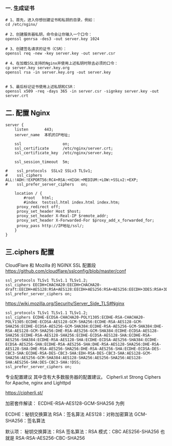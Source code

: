 ### 一. 生成证书
```
# 1、首先，进入你想创建证书和私钥的目录，例如：
cd /etc/nginx/

# 2、创建服务器私钥，命令会让你输入一个口令：
openssl genrsa -des3 -out server.key 1024

# 3、创建签名请求的证书（CSR）：
openssl req -new -key server.key -out server.csr

# 4、在加载SSL支持的Nginx并使用上述私钥时除去必须的口令：
cp server.key server.key.org
openssl rsa -in server.key.org -out server.key


# 5、最后标记证书使用上述私钥和CSR：
openssl x509 -req -days 365 -in server.csr -signkey server.key -out server.crt
```
## 二. 配置 Nginx
```
server {
    listen       443;
    server_name  本机的IP地址;

    ssl                  on;
    ssl_certificate      /etc/nginx/server.crt;
    ssl_certificate_key  /etc/nginx/server.key;

    ssl_session_timeout  5m;

#    ssl_protocols  SSLv2 SSLv3 TLSv1;
#    ssl_ciphers  ALL:!ADH:!EXPORT56:RC4+RSA:+HIGH:+MEDIUM:+LOW:+SSLv2:+EXP;
#    ssl_prefer_server_ciphers   on;

    location / {
        #root   html;
        #index  testssl.html index.html index.htm;
     proxy_redirect off;
     proxy_set_header Host $host;
     proxy_set_header X-Real-IP $remote_addr;
     proxy_set_header X-Forwarded-For $proxy_add_x_forwarded_for;
     proxy_pass http://IP地址/ssl/;
    }
}
```

## 三.ciphers 配置
CloudFlare 和 Mozilla 的 NGINX SSL 配置段
https://github.com/cloudflare/sslconfig/blob/master/conf
```
ssl_protocols TLSv1 TLSv1.1 TLSv1.2; 
ssl_ciphers EECDH+CHACHA20:EECDH+CHACHA20-draft:EECDH+AES128:RSA+AES128:EECDH+AES256:RSA+AES256:EECDH+3DES:RSA+3DES:!MD5; 
ssl_prefer_server_ciphers on;
```
https://wiki.mozilla.org/Security/Server_Side_TLS#Nginx
```
ssl_protocols TLSv1 TLSv1.1 TLSv1.2; 
ssl_ciphers ECDHE-ECDSA-CHACHA20-POLY1305:ECDHE-RSA-CHACHA20-POLY1305:ECDHE-ECDSA-AES128-GCM-SHA256:ECDHE-RSA-AES128-GCM-SHA256:ECDHE-ECDSA-AES256-GCM-SHA384:ECDHE-RSA-AES256-GCM-SHA384:DHE-RSA-AES128-GCM-SHA256:DHE-RSA-AES256-GCM-SHA384:ECDHE-ECDSA-AES128-SHA256:ECDHE-RSA-AES128-SHA256:ECDHE-ECDSA-AES128-SHA:ECDHE-RSA-AES256-SHA384:ECDHE-RSA-AES128-SHA:ECDHE-ECDSA-AES256-SHA384:ECDHE-ECDSA-AES256-SHA:ECDHE-RSA-AES256-SHA:DHE-RSA-AES128-SHA256:DHE-RSA-AES128-SHA:DHE-RSA-AES256-SHA256:DHE-RSA-AES256-SHA:ECDHE-ECDSA-DES-CBC3-SHA:ECDHE-RSA-DES-CBC3-SHA:EDH-RSA-DES-CBC3-SHA:AES128-GCM-SHA256:AES256-GCM-SHA384:AES128-SHA256:AES256-SHA256:AES128-SHA:AES256-SHA:DES-CBC3-SHA:!DSS; 
ssl_prefer_server_ciphers on;
```
专业配置建议
其中含有大多数服务器的配置建议。 
Cipherli.st Strong Ciphers for Apache, nginx and Lighttpd

https://cipherli.st/

加密套件解读： 
ECDHE-RSA-AES128-GCM-SHA256 为例

ECDHE：秘钥交换算法 
RSA：签名算法 
AES128：对称加密算法 
GCM-SHA256：签名算法

默认项： 
秘钥交换算法：RSA 
签名算法：RSA 
模式：CBC 
AES256-SHA256 也就是 RSA-RSA-AES256-CBC-SHA256

